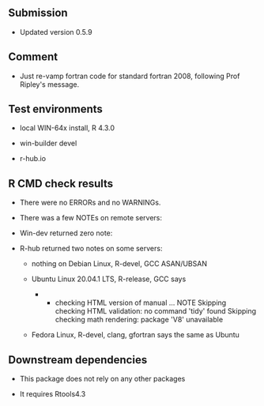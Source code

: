 ## Submission

* Updated version 0.5.9

## Comment

* Just re-vamp fortran code for standard fortran 2008, following Prof Ripley's message.

## Test environments

* local WIN-64x install, R 4.3.0

* win-builder devel 

* r-hub.io


## R CMD check results

* There were no ERRORs and no WARNINGs.

* There was a few NOTEs on remote servers: 

* Win-dev returned zero note:

* R-hub returned two notes on some servers:

  - nothing on Debian Linux, R-devel, GCC ASAN/UBSAN
  
  - Ubuntu Linux 20.04.1 LTS, R-release, GCC says
      - * checking HTML version of manual ... NOTE
Skipping checking HTML validation: no command 'tidy' found
Skipping checking math rendering: package 'V8' unavailable

  - Fedora Linux, R-devel, clang, gfortran says the same as Ubuntu

## Downstream dependencies

* This package does not rely on any other packages

* It requires Rtools4.3

